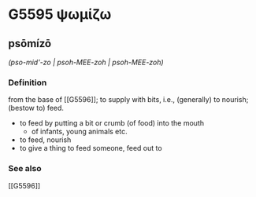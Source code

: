 # G5595 ψωμίζω

## psōmízō

_(pso-mid'-zo | psoh-MEE-zoh | psoh-MEE-zoh)_

### Definition

from the base of [[G5596]]; to supply with bits, i.e., (generally) to nourish; (bestow to) feed.

- to feed by putting a bit or crumb (of food) into the mouth
  - of infants, young animals etc.
- to feed, nourish
- to give a thing to feed someone, feed out to

### See also

[[G5596]]

